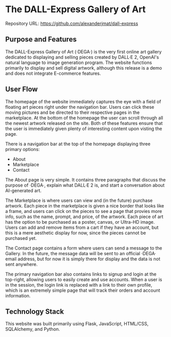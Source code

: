 # The DALL-Express Gallery of Art

Repository URL: https://github.com/alexanderjmat/dall-express

## Purpose and Features

The DALL-Express Gallery of Art (·DEGA·) is the very first online art gallery dedicated to displaying and selling pieces created by DALL·E 2, OpenAI's natural language to image generation program. The website functions primarily to display and sell digital artwork, although this release is a demo and does not integrate E-commerce features.

## User Flow

The homepage of the website immediately captures the eye with a field of floating art pieces right under the navigation bar. Users can click these moving pictures and be directed to their respective pages in the marketplace. At the bottom of the homepage the user can scroll through all the newest artwork released on the site. Both of these features ensure that the user is immediately given plenty of interesting content upon visting the page.

There is a navigation bar at the top of the homepage displaying three primary options:

- About
- Marketplace
- Contact
  
The About page is very simple. It contains three paragraphs that discuss the purpose of ·DEGA·, explain what DALL·E 2 is, and start a conversation about AI-generated art.

The Marketplace is where users can view and (in the future) purchase artwork. Each piece in the marketplace is given a nice border that looks like a frame, and users can click on the pieces to see a page that provies more info, such as the name, prompt, and price, of the artwork. Each piece of art has the option to be purchased as a poster, canvas, or Ultra-HD image. Users can add and remove items from a cart if they have an account, but this is a mere aesthetic display for now, since the pieces cannot be purchased yet.

The Contact page contains a form where users can send a message to the Gallery. In the future, the message data will be sent to an official ·DEGA· email address, but for now it is simply there for display and the data is not sent anywhere.

The primary navigation bar also contains links to signup and login at the top-right, allowing users to easily create and use accounts. When a user is in the session, the login link is replaced with a link to their own profile, which is an extremely simple page that will track their orders and account information.

## Technology Stack

This website was built primarily using Flask, JavaScript, HTML/CSS, SQLAlchemy, and Python.

